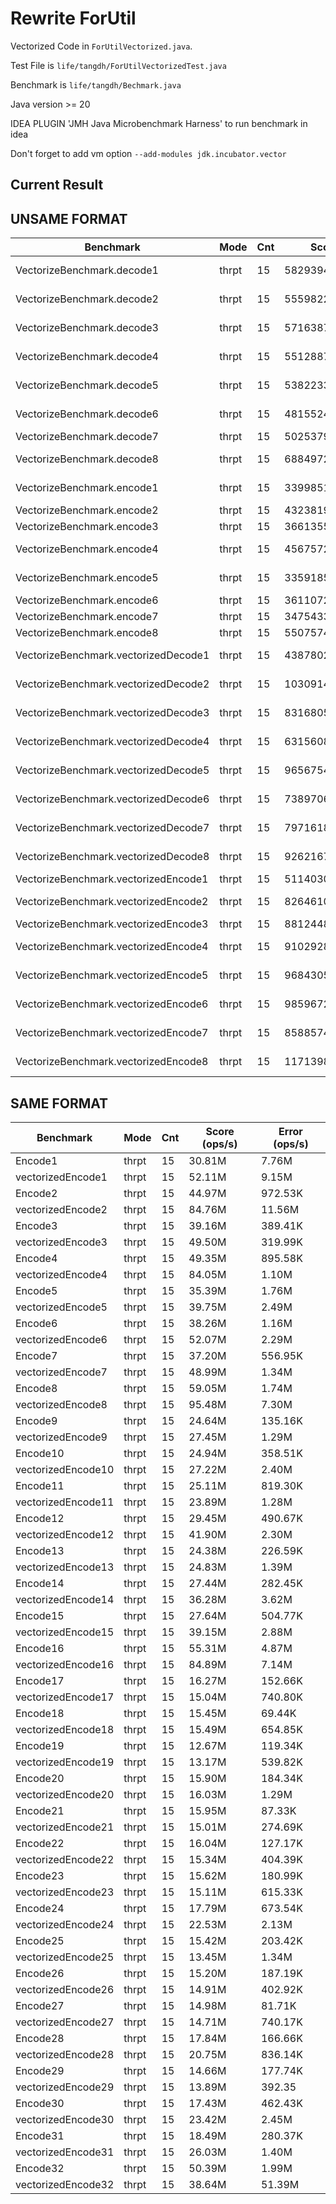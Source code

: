 # Rewrite ForUtil

Vectorized Code in `ForUtilVectorized.java`.

Test File is `life/tangdh/ForUtilVectorizedTest.java`

Benchmark is `life/tangdh/Bechmark.java`

Java version >= 20

IDEA PLUGIN 'JMH Java Microbenchmark Harness' to run benchmark in idea

Don't forget to add vm option `--add-modules jdk.incubator.vector`

## Current Result

## UNSAME  FORMAT

| Benchmark                   | Mode | Cnt         | Score          | Error         | Units |
|-----------------------------|------|-------------|----------------|---------------|-------|
| VectorizeBenchmark.decode1  | thrpt | 15 | 58293945.447 | ± 1524549.587 | ops/s |
| VectorizeBenchmark.decode2  | thrpt | 15 | 55598229.538 | ± 4516920.135 | ops/s |
| VectorizeBenchmark.decode3  | thrpt | 15 | 57163871.965 | ± 1566246.490 | ops/s |
| VectorizeBenchmark.decode4  | thrpt | 15 | 55128874.528 | ± 4752397.170 | ops/s |
| VectorizeBenchmark.decode5  | thrpt | 15 | 53822335.729 | ± 4599217.489 | ops/s |
| VectorizeBenchmark.decode6  | thrpt | 15 | 48155246.120 | ± 7519360.551 | ops/s |
| VectorizeBenchmark.decode7  | thrpt | 15 | 50253799.192 | ± 820075.648   | ops/s |
| VectorizeBenchmark.decode8  | thrpt | 15 | 68849728.856 | ± 1818468.973 | ops/s |
| VectorizeBenchmark.encode1  | thrpt | 15 | 33998510.772 | ± 2924618.992 | ops/s |
| VectorizeBenchmark.encode2  | thrpt | 15 | 43238190.552 | ± 810373.966   | ops/s |
| VectorizeBenchmark.encode3  | thrpt | 15 | 36613553.485 | ± 483115.838   | ops/s |
| VectorizeBenchmark.encode4  | thrpt | 15 | 45675726.831 | ± 1081153.655 | ops/s |
| VectorizeBenchmark.encode5  | thrpt | 15 | 33591855.278 | ± 1084009.112 | ops/s |
| VectorizeBenchmark.encode6  | thrpt | 15 | 36110726.127 | ± 767075.709   | ops/s |
| VectorizeBenchmark.encode7  | thrpt | 15 | 34754339.379 | ± 275025.123   | ops/s |
| VectorizeBenchmark.encode8  | thrpt | 15 | 55075742.358 | ± 991165.320   | ops/s |
| VectorizeBenchmark.vectorizedDecode1  | thrpt | 15 | 43878020.796 | ± 7148545.623 | ops/s |
| VectorizeBenchmark.vectorizedDecode2  | thrpt | 15 | 103091446.773 | ± 44115190.011 | ops/s |
| VectorizeBenchmark.vectorizedDecode3  | thrpt | 15 | 83168059.373 | ± 24930903.852 | ops/s |
| VectorizeBenchmark.vectorizedDecode4  | thrpt | 15 | 63156089.355 | ± 15039408.293 | ops/s |
| VectorizeBenchmark.vectorizedDecode5  | thrpt | 15 | 96567546.695 | ± 37142784.493 | ops/s |
| VectorizeBenchmark.vectorizedDecode6  | thrpt | 15 | 73897063.180 | ± 11549757.437 | ops/s |
| VectorizeBenchmark.vectorizedDecode7  | thrpt | 15 | 79716185.567 | ± 29990852.039 | ops/s |
| VectorizeBenchmark.vectorizedDecode8  | thrpt | 15 | 92621676.617 | ± 29702056.667 | ops/s |
| VectorizeBenchmark.vectorizedEncode1  | thrpt | 15 | 51140300.852 | ± 139758.385 | ops/s |
| VectorizeBenchmark.vectorizedEncode2  | thrpt | 15 | 82646100.574 | ± 1289600.954 | ops/s |
| VectorizeBenchmark.vectorizedEncode3  | thrpt | 15 | 88124485.953 | ± 742170.198 | ops/s |
| VectorizeBenchmark.vectorizedEncode4  | thrpt | 15 | 91029285.467 | ± 5594858.437 | ops/s |
| VectorizeBenchmark.vectorizedEncode5  | thrpt | 15 | 96843051.648 | ± 8024430.836 | ops/s |
| VectorizeBenchmark.vectorizedEncode6  | thrpt | 15 | 98596724.128 | ± 10068466.227 | ops/s |
| VectorizeBenchmark.vectorizedEncode7  | thrpt | 15 | 85885746.715 | ± 6031740.563 | ops/s |
| VectorizeBenchmark.vectorizedEncode8  | thrpt | 15 | 117139889.194 | ± 8721517.095 | ops/s |

## SAME FORMAT

| Benchmark                 | Mode | Cnt | Score (ops/s) | Error (ops/s) |
|---------------------------|------|-----|---------------|---------------|
| Encode1                   | thrpt|  15 | 30.81M        | 7.76M         |
| vectorizedEncode1         | thrpt|  15 | 52.11M        | 9.15M         |
| Encode2                   | thrpt|  15 | 44.97M        | 972.53K       |
| vectorizedEncode2         | thrpt|  15 | 84.76M        | 11.56M        |
| Encode3                   | thrpt|  15 | 39.16M        | 389.41K       |
| vectorizedEncode3         | thrpt|  15 | 49.50M        | 319.99K       |
| Encode4                   | thrpt|  15 | 49.35M        | 895.58K       |
| vectorizedEncode4         | thrpt|  15 | 84.05M        | 1.10M         |
| Encode5                   | thrpt|  15 | 35.39M        | 1.76M         |
| vectorizedEncode5         | thrpt|  15 | 39.75M        | 2.49M         |
| Encode6                   | thrpt|  15 | 38.26M        | 1.16M         |
| vectorizedEncode6         | thrpt|  15 | 52.07M        | 2.29M         |
| Encode7                   | thrpt|  15 | 37.20M        | 556.95K       |
| vectorizedEncode7         | thrpt|  15 | 48.99M        | 1.34M         |
| Encode8                   | thrpt|  15 | 59.05M        | 1.74M         |
| vectorizedEncode8         | thrpt|  15 | 95.48M        | 7.30M         |
| Encode9                   | thrpt|  15 | 24.64M        | 135.16K       |
| vectorizedEncode9         | thrpt|  15 | 27.45M        | 1.29M         |
| Encode10                  | thrpt|  15 | 24.94M        | 358.51K       |
| vectorizedEncode10        | thrpt|  15 | 27.22M        | 2.40M         |
| Encode11                  | thrpt|  15 | 25.11M        | 819.30K       |
| vectorizedEncode11        | thrpt|  15 | 23.89M        | 1.28M         |
| Encode12                  | thrpt|  15 | 29.45M        | 490.67K       |
| vectorizedEncode12        | thrpt|  15 | 41.90M        | 2.30M         |
| Encode13                  | thrpt|  15 | 24.38M        | 226.59K       |
| vectorizedEncode13        | thrpt|  15 | 24.83M        | 1.39M         |
| Encode14                  | thrpt|  15 | 27.44M        | 282.45K       |
| vectorizedEncode14        | thrpt|  15 | 36.28M        | 3.62M         |
| Encode15                  | thrpt|  15 | 27.64M        | 504.77K       |
| vectorizedEncode15        | thrpt|  15 | 39.15M        | 2.88M         |
| Encode16                  | thrpt|  15 | 55.31M        | 4.87M         |
| vectorizedEncode16        | thrpt|  15 | 84.89M        | 7.14M         |
| Encode17                  | thrpt|  15 | 16.27M        | 152.66K       |
| vectorizedEncode17        | thrpt|  15 | 15.04M        | 740.80K       |
| Encode18                  | thrpt|  15 | 15.45M        | 69.44K        |
| vectorizedEncode18        | thrpt|  15 | 15.49M        | 654.85K       |
| Encode19                  | thrpt|  15 | 12.67M        | 119.34K       |
| vectorizedEncode19        | thrpt|  15 | 13.17M        | 539.82K       |
| Encode20                  | thrpt|  15 | 15.90M        | 184.34K       |
| vectorizedEncode20        | thrpt|  15 | 16.03M        | 1.29M         |
| Encode21                  | thrpt|  15 | 15.95M        | 87.33K        |
| vectorizedEncode21        | thrpt|  15 | 15.01M        | 274.69K       |
| Encode22                  | thrpt|  15 | 16.04M        | 127.17K       |
| vectorizedEncode22        | thrpt|  15 | 15.34M        | 404.39K       |
| Encode23                  | thrpt|  15 | 15.62M        | 180.99K       |
| vectorizedEncode23        | thrpt|  15 | 15.11M        | 615.33K       |
| Encode24                  | thrpt|  15 | 17.79M        | 673.54K       |
| vectorizedEncode24        | thrpt|  15 | 22.53M        | 2.13M         |
| Encode25                  | thrpt|  15 | 15.42M        | 203.42K       |
| vectorizedEncode25        | thrpt|  15 | 13.45M        | 1.34M         |
| Encode26                  | thrpt|  15 | 15.20M        | 187.19K       |
| vectorizedEncode26        | thrpt|  15 | 14.91M        | 402.92K       |
| Encode27                  | thrpt|  15 | 14.98M        | 81.71K        |
| vectorizedEncode27        | thrpt|  15 | 14.71M        | 740.17K       |
| Encode28                  | thrpt|  15 | 17.84M        | 166.66K       |
| vectorizedEncode28        | thrpt|  15 | 20.75M        | 836.14K       |
| Encode29                  | thrpt|  15 | 14.66M        | 177.74K       |
| vectorizedEncode29        | thrpt|  15 | 13.89M        | 392.35        |
| Encode30                  | thrpt|  15 | 17.43M        | 462.43K       |
| vectorizedEncode30        | thrpt|  15 | 23.42M        | 2.45M         |
| Encode31                  | thrpt|  15 | 18.49M        | 280.37K       |
| vectorizedEncode31        | thrpt|  15 | 26.03M        | 1.40M         |
| Encode32                  | thrpt|  15 | 50.39M        | 1.99M         |
| vectorizedEncode32        | thrpt|  15 | 38.64M        | 51.39M        |
